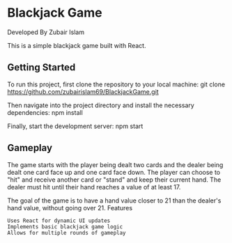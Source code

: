 # Blackjack Game

Developed By Zubair Islam

This is a simple blackjack game built with React.


## Getting Started

To run this project, first clone the repository to your local machine:
    git clone https://github.com/zubairislam69/BlackjackGame.git

Then navigate into the project directory and install the necessary dependencies:
npm install

Finally, start the development server:
npm start

## Gameplay

The game starts with the player being dealt two cards and the dealer being dealt one card face up and one card face down. The player can choose to "hit" and receive another card or "stand" and keep their current hand. The dealer must hit until their hand reaches a value of at least 17.

The goal of the game is to have a hand value closer to 21 than the dealer's hand value, without going over 21.
Features

    Uses React for dynamic UI updates
    Implements basic blackjack game logic
    Allows for multiple rounds of gameplay


